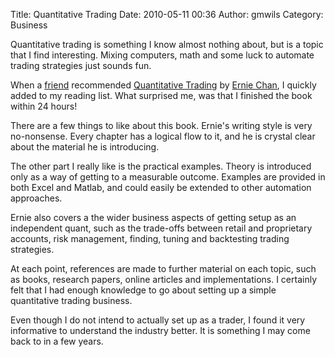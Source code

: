 Title: Quantitative Trading
Date: 2010-05-11 00:36
Author: gmwils
Category: Business

Quantitative trading is something I know almost nothing about, but is a
topic that I find interesting. Mixing computers, math and some luck to
automate trading strategies just sounds fun.

</p>

When a [friend][] recommended [Quantitative Trading][] by [Ernie
Chan][], I quickly added to my reading list. What surprised me, was that
I finished the book within 24 hours!

</p>

There are a few things to like about this book. Ernie's writing style is
very no-nonsense. Every chapter has a logical flow to it, and he is
crystal clear about the material he is introducing.

</p>

The other part I really like is the practical examples. Theory is
introduced only as a way of getting to a measurable outcome. Examples
are provided in both Excel and Matlab, and could easily be extended to
other automation approaches.

</p>

Ernie also covers a the wider business aspects of getting setup as an
independent quant, such as the trade-offs between retail and proprietary
accounts, risk management, finding, tuning and backtesting trading
strategies.

</p>

At each point, references are made to further material on each topic,
such as books, research papers, online articles and implementations. I
certainly felt that I had enough knowledge to go about setting up a
simple quantitative trading business.

</p>

Even though I do not intend to actually set up as a trader, I found it
very informative to understand the industry better. It is something I
may come back to in a few years.

</p>

  [friend]: http://twitter.com/jpburton
  [Quantitative Trading]: http://www.amazon.com/Quantitative-Trading-Build-Algorithmic-Business/dp/0470284889/ref=sr_1_1?ie=UTF8&s=books&qid=1273500859&sr=8-1
  [Ernie Chan]: http://epchan.blogspot.com/
